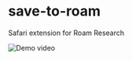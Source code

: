 # save-to-roam
Safari extension for Roam Research

![Demo video](https://user-images.githubusercontent.com/794591/122137002-f85e6a80-ce43-11eb-8797-ac215cb9c360.gif)
